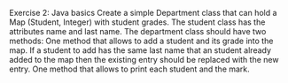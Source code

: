 Exercise 2: Java basics
Create a simple Department class that can hold a Map (Student, Integer) with student grades.
The student class has the attributes name and last name.
The department class should have two methods:
One method that allows to add a student and its grade into the map. If a student to add has the same last name that an student already added to the map then the existing entry should be replaced with the new entry.
One method that allows to print each student and the mark.